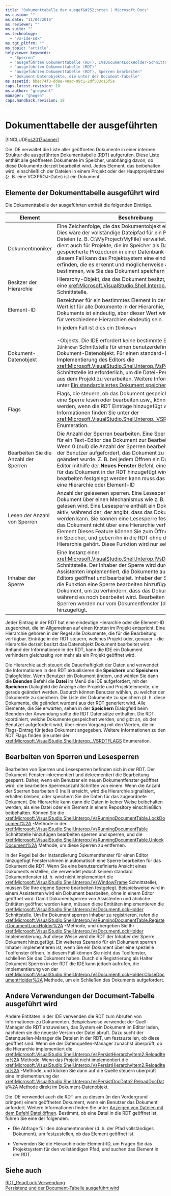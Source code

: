 ```yaml
---
title: "Dokumenttabelle der ausgef&#252;hrten | Microsoft Docs"
ms.custom: ""
ms.date: "11/04/2016"
ms.reviewer: ""
ms.suite: ""
ms.technology: 
  - "vs-ide-sdk"
ms.tgt_pltfrm: ""
ms.topic: "article"
helpviewer_keywords: 
  - "Sperren"
  - "ausgeführten Dokumenttabelle (RDT), IVsDocumentLockHolder-Schnittstelle"
  - "ausgeführten Dokumenttabelle (RDT)"
  - "ausgeführten Dokumenttabelle (RDT), Sperren bearbeiten"
  - "Dokument-Datenobjekte, die unter der Document-Tabelle"
ms.assetid: bbec74f3-dd8e-48ad-99c1-2df503c15f5a
caps.latest.revision: 18
ms.author: "gregvanl"
manager: "ghogen"
caps.handback.revision: 18
---
```

# Dokumenttabelle der ausgef&#252;hrten
[!INCLUDE[vs2017banner](../../code-quality/includes/vs2017banner.md)]

Die IDE verwaltet die Liste aller geöffneten Dokumente in einer internen Struktur die ausgeführten Dokumenttabelle \(RDT\) aufgerufen. Diese Liste enthält alle geöffneten Dokumente im Speicher, unabhängig davon, ob diese Dokumente derzeit bearbeitet wird. Jedes Element, das beibehalten wird, einschließlich der Dateien in einem Projekt oder der Hauptprojektdatei \(z. B. eine VCXPROJ\-Datei\) ist ein Dokument.  
  
## Elemente der Dokumenttabelle ausgeführt wird  
 Die Dokumenttabelle der ausgeführten enthält die folgenden Einträge.  
  
|Element|Beschreibung|  
|-------------|------------------|  
|Dokumentmoniker|Eine Zeichenfolge, die das Dokumentobjekt eindeutig identifiziert. Dies wäre der vollständige Dateipfad für ein Projektsystem, die Dateien \(z. B. C:\\MyProject\\MyFile\) verwaltet. Diese Zeichenfolge dient auch für Projekte, die im Speicher als Dateisysteme, z. B. gespeicherte Prozeduren in einer Datenbank gespeichert. In diesem Fall kann das Projektsystem eine eindeutige Zeichenfolge erfinden, die es erkennt und möglicherweise analysieren, um zu bestimmen, wie Sie das Dokument speichern kann.|  
|Besitzer der Hierarchie|Hierarchy\-Objekt, das das Dokument besitzt, dargestellt durch eine <xref:Microsoft.VisualStudio.Shell.Interop.IVsHierarchy> Schnittstelle.|  
|Element\-ID|Bezeichner für ein bestimmtes Element in der Hierarchie. Dieser Wert ist für alle Dokumente in der Hierarchie, die im Besitz dieses Dokuments ist eindeutig, aber dieser Wert wird nicht unbedingt für verschiedene Hierarchien eindeutig sein.|  
|Dokument\-Datenobjekt|In jedem Fall ist dies ein `IUnknown`<br /><br /> \-Objekts. Die IDE erfordert keine bestimmte Schnittstelle über die `IUnknown` Schnittstelle für einen benutzerdefinierten Editor\-Dokument\-Datenobjekt. Für einen standard\-Editor, jedoch Implementierung des Editors die <xref:Microsoft.VisualStudio.Shell.Interop.IVsPersistDocData2> Schnittstelle ist erforderlich, um die Datei\-Persistenz\-Aufrufe aus dem Projekt zu verarbeiten. Weitere Informationen finden Sie unter [Ein standardisiertes Dokument speichern](../../extensibility/internals/saving-a-standard-document.md).|  
|Flags|Flags, die steuern, ob das Dokument gespeichert wird, erfolgt eine Sperre lesen oder bearbeiten usw., können angegeben werden, wenn die RDT Einträge hinzugefügt werden. Weitere Informationen finden Sie unter der <xref:Microsoft.VisualStudio.Shell.Interop._VSRDTFLAGS> Enumeration.|  
|Bearbeiten Sie die Anzahl der Sperren|Die Anzahl der Sperren bearbeiten. Eine Sperre bearbeiten gibt für ein Text\-Editor das Dokument zur Bearbeitung zu öffnen. Wenn 0 \(null\) die Anzahl der Sperren bearbeiten einführt, wird der Benutzer aufgefordert, das Dokument zu speichern, wenn es geändert wurde. Z. B. bei jedem Öffnen ein Dokuments in einem Editor mithilfe der **Neues Fenster** Befehl, eine Sperre bearbeiten für das Dokument in der RDT hinzugefügt wird. Damit eine Sperre bearbeiten festgelegt werden kann muss das Dokument bilden eine Hierarchie oder Element\-ID|  
|Lesen der Anzahl von Sperren|Anzahl der gelesenen sperren. Eine Lesesperre gibt an, dass das Dokument über einen Mechanismus wie z. B. einen Assistenten gelesen wird. Eine Lesesperre enthält ein Dokument in der RDT aktiv, während der, der angibt, dass das Dokument bearbeitet werden kann. Sie können eine Lesesperre festlegen, auch wenn das Dokument nicht über eine Hierarchie verfügen oder\-ID Element Dieses Feature können Sie zum Öffnen eines Dokuments im Speicher, und geben ihn in die RDT ohne das Dokument jeder Hierarchie gehört. Diese Funktion wird nur selten verwendet.|  
|Inhaber der Sperre|Eine Instanz einer <xref:Microsoft.VisualStudio.Shell.Interop.IVsDocumentLockHolder> Schnittstelle. Der Inhaber der Sperre wird durch Features wie Assistenten implementiert, die Dokumente außerhalb eines Editors geöffnet und bearbeitet. Inhaber der Sperre können Sie die Funktion eine Sperre bearbeiten hinzufügen, auf das Dokument, um zu verhindern, dass das Dokument geschlossen, während es noch bearbeitet wird. Bearbeiten Sie in der Regel Sperren werden nur vom Dokumentfenster \(d. h. Editoren\) hinzugefügt.|  
  
 Jeder Eintrag in der RDT hat eine eindeutige Hierarchie oder die Element\-ID zugeordnet, die im Allgemeinen auf einen Knoten im Projekt entspricht. Eine Hierarchie gehören in der Regel alle Dokumente, die für die Bearbeitung verfügbar. Einträge in der RDT steuern, welches Projekt oder, genauer – die Hierarchie derzeit besitzt das Datenobjekt Dokument bearbeitet wird. Anhand der Informationen in der RDT, kann die IDE ein Dokument verhindern gleichzeitig von mehr als ein Projekt geöffnet wird.  
  
 Die Hierarchie auch steuert die Dauerhaftigkeit der Daten und verwendet die Informationen in den RDT aktualisieren die **Speichern** und **Speichern** Dialogfelder. Wenn Benutzer ein Dokument ändern, und wählen Sie dann die **Beenden** Befehl die **Datei** im Menü die IDE aufgefordert, mit der **Speichern** Dialogfeld die Anzeige aller Projekte und Projektelemente, die gerade geändert werden. Dadurch können Benutzer wählen, zu welcher der Dokumente zu speichern. Die Liste der Dokumente zu speichern \(d. h. diese Dokumente, die geändert wurden\) aus der RDT generiert wird. Alle Elemente, die Sie erwarten, sehen in der **Speichern** Dialogfeld beim Beenden der Anwendung sollte die RDT Datensätze enthalten. Die RDT koordiniert, welche Dokumente gespeichert werden, und gibt an, ob der Benutzer aufgefordert wird, über einen Vorgang mit den Werten, die im Flags\-Eintrag für jedes Dokument angegeben. Weitere Informationen zu den RDT Flags finden Sie unter der <xref:Microsoft.VisualStudio.Shell.Interop._VSRDTFLAGS> Enumeration.  
  
## Bearbeiten von Sperren und Lesesperren  
 Bearbeiten von Sperren und Lesesperren befinden sich in der RDT. Der Dokument\-Fenster\-inkrementiert und dekrementiert die Bearbeitung gesperrt. Daher, wenn ein Benutzer ein neuen Dokumentfenster geöffnet wird, die bearbeiten Sperrenanzahl Schritten von einem. Wenn die Anzahl der Sperren bearbeiten 0 \(null\) erreicht, wird die Hierarchie signalisiert, erhalten bleiben, oder speichern Sie die Daten für das zugeordnete Dokument. Die Hierarchie kann dann die Daten in keiner Weise beibehalten werden, als eine Datei oder ein Element in einem Repository einschließlich beibehalten. Können Sie die <xref:Microsoft.VisualStudio.Shell.Interop.IVsRunningDocumentTable.LockDocument%2A> \-Methode in der <xref:Microsoft.VisualStudio.Shell.Interop.IVsRunningDocumentTable> Schnittstelle hinzufügen bearbeiten sperren und sperren, und die <xref:Microsoft.VisualStudio.Shell.Interop.IVsRunningDocumentTable.UnlockDocument%2A> Methode, um diese Sperren zu entfernen.  
  
 In der Regel bei der Instanziierung Dokumentfenster für einen Editor hinzugefügt Fensterrahmen in automatisch eine Sperre bearbeiten für das Dokument die RDT. Wenn Sie eine benutzerdefinierte Ansicht eines Dokuments erstellen, die verwendet jedoch keinem standard Dokumentfenster \(d. h. wird nicht implementiert die <xref:Microsoft.VisualStudio.Shell.Interop.IVsWindowFrame> Schnittstelle\), müssen Sie Ihre eigene Sperre bearbeiten festgelegt. Beispielsweise wird in einem Assistenten wird ein Dokument bearbeiten, ohne in einem Editor geöffnet wird. Damit Dokumentsperren von Assistenten und ähnliche Entitäten geöffnet werden kann, müssen diese Entitäten implementieren die <xref:Microsoft.VisualStudio.Shell.Interop.IVsDocumentLockHolder> Schnittstelle. Um Ihr Dokument sperren Inhaber zu registrieren, rufen die <xref:Microsoft.VisualStudio.Shell.Interop.IVsRunningDocumentTable.RegisterDocumentLockHolder%2A> \-Methode, und übergeben Sie Ihr <xref:Microsoft.VisualStudio.Shell.Interop.IVsDocumentLockHolder> Implementierung. Auf diese Weise wird die RDT der Inhaber der Sperre Dokument hinzugefügt. Ein weiteres Szenario für ein Dokument sperren Inhaber implementieren ist, wenn Sie ein Dokument über eine spezielle Toolfenster öffnen. In diesem Fall können Sie nicht das Toolfenster, schließen Sie das Dokument haben. Durch die Registrierung als Halter Dokument Sperren in der RDT die IDE kann jedoch aufrufen, die Implementierung von der <xref:Microsoft.VisualStudio.Shell.Interop.IVsDocumentLockHolder.CloseDocumentHolder%2A> Methode, um ein Schließen des Dokuments aufgefordert.  
  
## Andere Verwendungen der Document\-Tabelle ausgeführt wird  
 Andere Entitäten in der IDE verwenden die RDT zum Abrufen von Informationen zu Dokumenten. Beispielsweise verwendet der Quell\-Manager die RDT anzuweisen, das System ein Dokument im Editor laden, nachdem sie die neueste Version der Datei abruft. Dazu sucht der Datenquellen\-Manager die Dateien in der RDT, um festzustellen, ob diese geöffnet sind. Wenn sie der Datenquellen\-Manager zunächst überprüft, ob die Hierarchie implementiert die <xref:Microsoft.VisualStudio.Shell.Interop.IVsPersistHierarchyItem2.ReloadItem%2A> Methode. Wenn das Projekt nicht implementiert die <xref:Microsoft.VisualStudio.Shell.Interop.IVsPersistHierarchyItem2.ReloadItem%2A> \-Methode, und klicken Sie dann auf die Quelle steuern überprüft eine Implementierung der <xref:Microsoft.VisualStudio.Shell.Interop.IVsPersistDocData2.ReloadDocData%2A> Methode direkt im Dokument\-Datenobjekt.  
  
 Die IDE verwendet auch die RDT um zu diesem \(in den Vordergrund bringen\) einem geöffneten Dokument, wenn ein Benutzer das Dokument anfordert. Weitere Informationen finden Sie unter [Anzeigen von Dateien mit dem Befehl Datei öffnen](../../extensibility/internals/displaying-files-by-using-the-open-file-command.md). Bestimmt, ob eine Datei in die RDT geöffnet ist, führen Sie eine der folgenden.  
  
-   Die Abfrage für den dokumentmoniker \(d. h. der Pfad vollständiges Dokument\), um festzustellen, ob das Element geöffnet ist.  
  
-   Verwenden Sie die Hierarchie oder Element\-ID, um Fragen Sie das Projektsystem für den vollständigen Pfad, und suchen das Element in der RDT.  
  
## Siehe auch  
 [RDT\_ReadLock Verwendung](../../extensibility/internals/rdt-readlock-usage.md)   
 [Persistenz und der Document\-Tabelle ausgeführt wird](../../extensibility/internals/persistence-and-the-running-document-table.md)